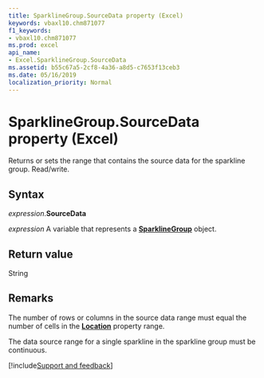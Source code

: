 ```yaml
---
title: SparklineGroup.SourceData property (Excel)
keywords: vbaxl10.chm871077
f1_keywords:
- vbaxl10.chm871077
ms.prod: excel
api_name:
- Excel.SparklineGroup.SourceData
ms.assetid: b55c67a5-2cf8-4a36-a8d5-c7653f13ceb3
ms.date: 05/16/2019
localization_priority: Normal
---
```



# SparklineGroup.SourceData property (Excel)

Returns or sets the range that contains the source data for the sparkline group. Read/write.


## Syntax

_expression_.**SourceData**

_expression_ A variable that represents a **[SparklineGroup](Excel.SparklineGroup.md)** object.


## Return value

String


## Remarks

The number of rows or columns in the source data range must equal the number of cells in the **[Location](Excel.SparklineGroup.Location.md)** property range.

The data source range for a single sparkline in the sparkline group must be continuous.




[!include[Support and feedback](~/includes/feedback-boilerplate.md)]